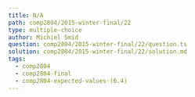 ```yaml
---
title: N/A
path: comp2804/2015-winter-final/22
type: multiple-choice
author: Michiel Smid
question: comp2804/2015-winter-final/22/question.ts
solution: comp2804/2015-winter-final/22/solution.md
tags:
  - comp2804
  - comp2804-final
  - comp2804-expected-values-(6.4)
---
```

